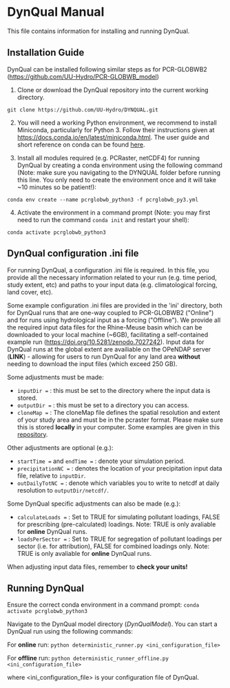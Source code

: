 # DynQual Manual 

This file contains information for installing and running DynQual.


## Installation Guide

DynQual can be installed following similar steps as for PCR-GLOBWB2 (https://github.com/UU-Hydro/PCR-GLOBWB_model)

1. Clone or download the DynQual repository into the current working directory.

`git clone https://github.com/UU-Hydro/DYNQUAL.git`

2. You will need a working Python environment, we recommend to install Miniconda, particularly for Python 3. Follow their instructions given at https://docs.conda.io/en/latest/miniconda.html. The user guide and short reference on conda can be found [here](https://docs.conda.io/projects/conda/en/latest/user-guide/cheatsheet.html).

3. Install all modules required (e.g. PCRaster, netCDF4) for running DynQual by creating a conda environment using the following command (Note: make sure you navigating to the DYNQUAL folder before running this line. You only need to create the environment once and it will take ~10 minutes so be patient!):

`conda env create --name pcrglobwb_python3 -f pcrglobwb_py3.yml`

4. Activate the environment in a command prompt (Note: you may first need to run the command `conda init` and restart your shell):

`conda activate pcrglobwb_python3`


## DynQual configuration .ini file

For running DynQual, a configuration .ini file is required. In this file, you provide all the necessary information related to your run (e.g. time period, study extent, etc) and paths to your input data (e.g. climatological forcing, land cover, etc).

Some example configuration .ini files are provided in the 'ini' directory, both for DynQual runs that are one-way coupled to PCR-GLOBWB2 ("Online") and for runs using hydrological input as a forcing ("Offline"). We provide all the required input data files for the Rhine-Meuse basin which can be downloaded to your local machine (~6GB), facilitating a self-contained example run (https://doi.org/10.5281/zenodo.7027242). Input data for DynQual runs at the global extent are availiable on the OPeNDAP server (**LINK**) - allowing for users to run DynQual for any land area **without** needing to download the input files (which exceed 250 GB).     

Some adjustments must be made:
- `inputDir =`  : this must be set to the directory where the input data is stored.
- `outputDir =` : this must be set to a directory you can access.
- `cloneMap =`  : The cloneMap file defines the spatial resolution and extent of your study area and must be in the pcraster format. Please make sure this is stored **locally** in your computer. Some examples are given in this [repository](https://github.com/UU-Hydro/PCR-GLOBWB_model/blob/master/clone_landmask_maps/clone_landmask_examples.zip). 

Other adjustments are optional (e.g.):
- `startTime =` and `endTime =` : denote your simulation period.
- `precipitationNC =` : denotes the location of your precipitation input data file, relative to `inputDir`.
- `outDailyTotNC =` : denote which variables you to write to netcdf at daily resolution to `outputDir/netcdf/`. 

Some DynQual specific adjustments can also be made (e.g.):
- `calculateLoads =` : Set to TRUE for simulating pollutant loadings, FALSE for prescribing (pre-calculated) loadings. Note: TRUE is only avaliable for **online** DynQual runs.
- `loadsPerSector =` : Set to TRUE for segregation of pollutant loadings per sector (i.e. for attribution), FALSE for combined loadings only. Note: TRUE is only avaliable for **online** DynQual runs.


When adjusting input data files, remember to **check your units!**


## Running DynQual

Ensure the correct conda environment in a command prompt: `conda activate pcrglobwb_python3`

Navigate to the DynQual model directory (*DynQualModel*). You can start a DynQual run using the following commands:

For **online** run: `python deterministic_runner.py <ini_configuration_file>`

For **offline** run: `python deterministic_runner_offline.py <ini_configuration_file>`

where <ini_configuration_file> is your configuration file of DynQual.
